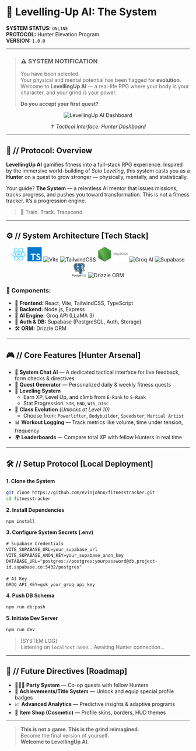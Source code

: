 # 🚀 Levelling-Up AI: The System

**SYSTEM STATUS:** `ONLINE`  
**PROTOCOL:** Hunter Elevation Program  
**VERSION:** `1.0.0`  

---

> ### ⚠️ SYSTEM NOTIFICATION  
> You have been selected.  
> Your physical and mental potential has been flagged for **evolution**.  
> Welcome to **LevellingUp AI** — a real-life RPG where your body is your character, and your grind is your power.  
>  
> **Do you accept your first quest?**

<p align="center">
  <img src="https://raw.githubusercontent.com/evinjohnn/fitnesstracker/main/attached_assets/image_1749482435987.png" alt="LevellingUp AI Dashboard" width="400"/>
</p>
<p align="center">
  <em>↑ Tactical Interface: Hunter Dashboard</em>
</p>

---

## 🧠 // Protocol: Overview

**LevellingUp AI** gamifies fitness into a full-stack RPG experience. Inspired by the immersive world-building of *Solo Leveling*, this system casts you as a **Hunter** on a quest to grow stronger — physically, mentally, and statistically.

Your guide? **The System** — a relentless AI mentor that issues missions, tracks progress, and pushes you toward transformation. This is not a fitness tracker. It’s a progression engine.

> 🧬 Train. Track. Transcend.  

---

## ⚙️ // System Architecture [Tech Stack]

<p align="center">
  <img src="https://raw.githubusercontent.com/devicons/devicon/master/icons/react/react-original.svg" width="40" title="React"/>
  <img src="https://raw.githubusercontent.com/devicons/devicon/master/icons/typescript/typescript-original.svg" width="40" title="TypeScript"/>
  <img src="https://www.vectorlogo.zone/logos/vitejs/vitejs-icon.svg" width="40" title="Vite"/>
  <img src="https://www.vectorlogo.zone/logos/tailwindcss/tailwindcss-icon.svg" width="40" title="TailwindCSS"/>
  <img src="https://raw.githubusercontent.com/devicons/devicon/master/icons/nodejs/nodejs-original.svg" width="40" title="Node.js"/>
  <img src="https://raw.githubusercontent.com/devicons/devicon/master/icons/express/express-original-wordmark.svg" width="40" title="Express"/>
  <img src="https://pbs.twimg.com/profile_images/1768102436406931456/L0d_dJ4P_400x400.jpg" width="40" title="Groq AI"/>
  <img src="https://www.vectorlogo.zone/logos/supabase/supabase-icon.svg" width="40" title="Supabase"/>
  <img src="https://raw.githubusercontent.com/devicons/devicon/master/icons/postgresql/postgresql-original-wordmark.svg" width="40" title="PostgreSQL"/>
  <img src="https://orm.drizzle.team/images/drizzle-logo-green.svg" width="40" title="Drizzle ORM"/>
</p>

### 🧩 Components:
- 🎨 **Frontend:** React, Vite, TailwindCSS, TypeScript  
- 🧠 **Backend:** Node.js, Express  
- 🧠 **AI Engine:** Groq API (LLaMA 3)  
- 🔐 **Auth & DB:** Supabase (PostgreSQL, Auth, Storage)  
- 🛠️ **ORM:** Drizzle ORM  

---

## 🎮 // Core Features [Hunter Arsenal]

- 🤖 **System Chat AI** — A dedicated tactical interface for live feedback, form checks & directives  
- 📅 **Quest Generator** — Personalized daily & weekly fitness quests  
- 🧬 **Leveling System**  
  - Earn XP, Level Up, and climb from `E-Rank` to `S-Rank`  
  - Stat Progression: `STR`, `END`, `WIS`, `DISC`  
- 🧭 **Class Evolution** *(Unlocks at Level 10)*  
  - Choose from: `Powerlifter`, `Bodybuilder`, `Speedster`, `Martial Artist`  
- 📊 **Workout Logging** — Track metrics like volume, time under tension, frequency  
- 🌍 **Leaderboards** — Compare total XP with fellow Hunters in real time  

---

## 🛠️ // Setup Protocol [Local Deployment]

**1. Clone the System**
```bash
git clone https://github.com/evinjohnn/fitnesstracker.git
cd fitnesstracker
```

**2. Install Dependencies**
```bash
npm install
```

**3. Configure System Secrets (.env)**
```env
# Supabase Credentials
VITE_SUPABASE_URL=your_supabase_url
VITE_SUPABASE_ANON_KEY=your_supabase_anon_key
DATABASE_URL="postgres://postgres:yourpassword@db.project-id.supabase.co:5432/postgres"

# AI Key
GROQ_API_KEY=gsk_your_groq_api_key
```

**4. Push DB Schema**
```bash
npm run db:push
```

**5. Initiate Dev Server**
```bash
npm run dev
```

> [SYSTEM LOG]  
> Listening on `localhost:5000`... Awaiting Hunter connection...

---

## 🔮 // Future Directives [Roadmap]

- 🧑‍🤝‍🧑 **Party System** — Co-op quests with fellow Hunters  
- 🏅 **Achievements/Title System** — Unlock and equip special profile badges  
- 📈 **Advanced Analytics** — Predictive insights & adaptive programs  
- 🎨 **Item Shop (Cosmetic)** — Profile skins, borders, HUD themes  

---

> **This is not a game. This is the grind reimagined.**  
> Become the final version of yourself.  
> **Welcome to LevellingUp AI.**